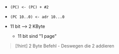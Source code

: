 - `(PC) <- (PC) + #2`
- `(PC 10..0) <- adr 10...0`

- 11 bit --> 2 KByte
	- 11 bit sind "1 page"

> [!hint] 2 Byte Befehl - Deswegen die $2$ addieren